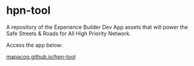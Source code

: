# hpn-tool
A repository of the Experience Builder Dev App assets that will power the Safe Streets & Roads for All High Priority Network.

Access the app below:

[mapacog.github.io/hpn-tool](https://mapacog.github.io/hpn-tool/)
